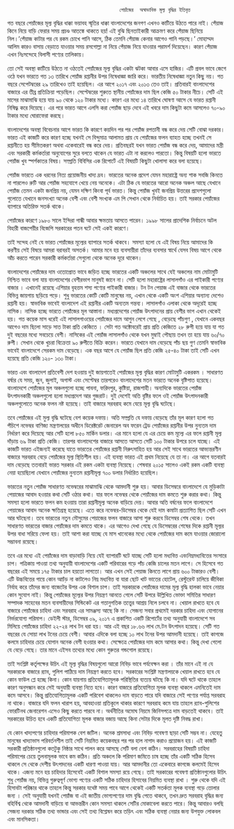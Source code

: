       									পেয়াঁজের  অস্বাভাবিক মূল্য বৃদ্ধির ইতিবৃত্ত 
      									
গত বছরে পেয়াঁজের মূল্য বৃদ্ধির ধাক্কা ভয়াবহ স্মৃতির ধাক্কা বাংলাদেশের জনগণ এখনও কাটিয়ে উঠতে পারে নাই। পেঁয়াজ কিনে নিয়ে বাড়ি ফেরার সময় প্রচণ্ড আতঙ্কে থাকতে হয়! এই বুঝি ছিনতাইকারী আক্রমণ করে পেঁয়াজ ছিনিয়ে নিল।’পেঁয়াজ কাটার পর যে রকম চোখে পানি আসে, ঠিক তেমনি পেঁয়াজ কেনার আগেও পানি পড়ছে।’ মোহাম্মদ আলিম কারও বাসায় বেড়াতে যাওয়ার সময় রসগোল্লা না নিয়ে পেঁয়াজ নিয়ে যাওয়ার পরামর্শ দিয়েছেন। কারণ পেঁয়াজ এখন নিঃসন্দেহে বিলাসী পণ্যের তালিকায়।

তো সেই অবস্থা কাটিয়ে উঠতে না ওঠতেই পেয়াঁজের মূল্য বৃদ্ধির একটা ঝটকা আবার এসে হাজির।  এটি প্রবল ভাবে জেগে ওঠে যখন ভারতে গত ১৩ তারিখে পেয়াঁজ রপ্তানীর উপর নিষেধাজ্ঞা জারি করে। ভারতীয় নিষেধাজ্ঞা নতুন কিছু নয়। গত বছরে সেপেটম্বরের ২৯ তারিখেও তাই হয়েছিল। এর আগে ২০১৭ এবং ২০১৩ তেও তাই। প্রতিবারই বাংলাদেশের বাজারে এর তীব্র প্রতিক্রিয়া পড়েছিল। সেপ্টেম্বরের শুরুতে স্থানীয় পেয়াঁজের দাম ছিল কেজি ৫০ টাকার নীচে। সেটি এই মাসের মাঝামাঝি হয়ে যায় ৯০ থেকে ১২০ টাকার মধ্যে। কারণ এর মধ্যে ১৪ তারিখে ঘোষণা আসে যে ভারত রপ্তানী নিষিদ্ধ্ব করে দিয়েছে। এর পরে ভারত আগে এলসি করা পেয়াঁজ ছাড় দেবে এই খবরে দাম কিছুটা কমে আসলেও ৭০-৯০ টাকার মধ্যে ঘোরাফেরা করছে। 

বাংলাদেশের অবস্থা বিবেচনার আগে ভারত কি কারণে কয়দিন পর পর পেয়াঁজ রপতানী বন্ধ করে দেয় সেটি বোঝা দরকার। ভারত এই কাজটি করে কারণ হচ্ছে যখনই সে বিন্দুমাত্র আলামত প্রায় যে পেয়াঁজের ফলন ব্যাহত হচ্ছে তখনই সে রপ্তানীতে হয় সীমিতকরণ অথবা একেবারেই বন্ধ করে দেয়।  প্রতিবছরই যখন ভারত পেয়াঁজ বন্ধ করে দেয়, আমাদের মন্ত্রী এবং সরকারী কর্মকর্তারা অনুযোগের সুরে বলতে থাকেন যে ভারত এটা না করলেও পারতো। কিন্তু বিষয়টি হলো ভারতে পেয়াঁজ খুব স্পর্শকাতর বিষয়। সম্প্রতি বিবিসির এক রিপোর্টে এই বিষয়টি কিছুটা খোলাসা করে বলা হয়েছে। 

পেয়াঁজ ভারতে এক ধরনের নিত্য প্রয়োজনীয় খাদ্য দ্রব। ভারতের অনেক প্রদেশ যেমন মহারাষ্ট্রে অন্য শাক সবজি কিনতে না পারলেও রুটি আর পেয়াঁজ সহযোগে খেয়ে নেয় অনেকে। এটা ঠিক যে ভারতের আরো অনেক অঞ্চল আছে যেখানে পেয়াঁজ তেমন একটা জনপ্রিয় নয়, যেমন দক্ষিণ কিংবা পূর্ব ভারত।  কিন্তু পেয়াঁজ খুবই জনপ্রিয় উত্তরের প্রদেশগুলো গুলোতে যেখানে জনসংখ্যা অনেক বেশী এবং বেশী সংখ্যক এম পি সেখান থেকে নির্বাচিত হয়। তাই সরকার পেয়াঁজের ব্যাপারে অতিরিক্ত সতর্ক থাকে। 

পেয়াঁজের কারণে ১৯৮০ সালে ইন্দিরা গান্ধী আবার ক্ষমতায় আসতে পারেন। ১৯৯৮ সালের প্রাদেশিক নির্বাচনে অটল বিহারী বাজপেয়ীর  বিজেপি সরকারের পতন ঘটে সেই একই কারণে।

তাই সন্দেহ নেই যে ভারত পেয়াঁজের মূল্যের ব্যাপারে সতর্ক থাকবে। সমস্যা হলো যে এই বিষয় নিয়ে আমাদের কি করণীয় সেই বিষয়ে আমরা বরাবরই অসতর্ক।  আমার মনে হয় ব্যবসায়ীরা তাঁদের ব্যবসার স্বার্থে যেসব বিষয় আগে থেকে আঁচ করতে পারেন সরকারী কর্মকর্তারা সেগুলো থেকে অনেক দূরে থাকেন।   

বাংলাদেশের পেয়াঁজের দাম ওতোপ্রোত ভাবে জড়িত হচ্ছে ভারতের    একটি অঞ্চলের সাথে যেই অঞ্চলের নাম   মোটামুটি নিশ্চিত ভাবে বলা যায়   বাংলাদেশের বেশীরভাগ মানুষই জানে না।  সেটি হলো  মহারাষ্ট্রের   লাসালগাঁও  এর পাইকারী পণ্যের বাজার ।   এখানেই রয়েছে এশিয়ার বৃহত্তম শস্য পণ্যের পাইকারী বাজার।  টন টন  পেয়াজ এই বাজার থেকে ভারতের বিভিন্ন জায়গায় ছড়িয়ে পড়ে। শুধু ভারতের কোটি কোটি মানুষের নয়, এখান থেকে একটি অংশ এশিয়ার অন্যান্য দেশেও রপ্তানী হয়। স্বাভাবিক ভাবেই বাংলাদেশ এই রপ্তানীর একটি অন্যতম গন্তব্য।  লাসালগাঁও এলাকা থেকে অদূরেই হচ্ছে নাসিক। নাসিক হচ্ছে  ভারতে পেয়াঁজের  মূল আস্তানা। মধ্যপ্রদেশের পেয়াঁজ  উৎপাদনের প্রায় বেশীর ভাগ এখান থেকেই হয়।  গত কয়েক মাস ধরেই এই  লাসালগাওয়ের   পেয়াঁজের দামে  আগুন লেগে গেছে , বেড়েছে পাঁচগুণ , যেখানে একবছর আগেও দাম ছিলো সাড়ে সাত টাকা প্রতি কেজিতে ।  সেটা গত অক্টোবরেই  প্রায় প্রতি কেজিতে ২৮ রুপী  হয়ে যায় যা গত দুই বছরের মধ্যে সবচেয়ে বেশী।   নাসিকের এই পেয়াঁজ  লাসালগাঁও থেকে  যখন মুম্বাই পৌছায় তখন তা হয়ে যায় ৬০/৭০ রুপী। সেখান থেকে খুচরা বিক্রেতা ৯০ রুপীতে বিক্রি করেন। ভারতে যেখানে দাম বেড়েছে পাঁচ ছয় গুণ তেমনি স্বাভাবিক ভাবেই বাংলাদেশে সেরকম দাম বেড়েছে। এক বছর আগে যে পেয়াঁজ ছিল প্রতি কেজি  ২৫-৪০ টাকা তাই  সেটি এখন হয়েছে প্রতি কেজি ১২০- ১৩০ টাকা।   

ভারত এবং বাংলাদেশ প্রতিবেশী দেশ হওয়ায় দুই জায়গাতেই পেয়াঁজের মূল্য বৃদ্ধির কারণ মোটামুটি একরকম । সাধারণত বর্ষার যে সময়, জুন, জুলাই, অগাস্ট এবং সেপ্টেম্বর তারপরেও বাংলাদেশের মতন ভারতে অনেক বৃষ্টিপাত হয়েছে।  বাংলাদেশে পেয়াঁজের মূল অঞ্চলগুলো হচ্ছে পাবনা, ফরিদপুর, কুষ্টিয়া, রাজশাহী।  অন্যদিকে ভারতের পেয়াঁজ উৎপাদনকারী অঞ্চলগুলো হলো মধ্যপ্রদেশ আর গুজরাট।  দুই দেশেই অতি বৃষ্টির ফলে ওই পেয়াঁজ উৎপাদনকারী অঞ্চলগুলোতে  অনেক ফলন  নষ্ট হয়েছে। তাই বাজারে সরবরাহ কমে যেয়ে মূল্য বৃদ্ধি ঘটেছে।    

তবে   পেয়াঁজের  এই মুল্য বৃদ্ধি ঘটেছে   বেশ কয়েক দফায়।  অতি সম্প্রতি যে দফায় বেড়েছে তাঁর মূল কারণ হলো গত পঁচিশে নভেম্বর বাণিজ্য মন্ত্রণালয়ের অধীনে  ডিরেক্টরেট জেনারেল অব ফরেন ট্রেড পেয়াঁজের রপ্তানীর উপর নুন্যতম দাম নির্ধারণ করে দিয়েছে আর সেটি হলো ৮৫০  মার্কিন ডলার।  এর মানে হলো যে এর চেয়ে কম মূল্যে    এর ফলে রপ্তানী মূল্য দাঁড়ায় ৬৯ টাকা প্রতি কেজি। তারপর বাংলাদেশের বাজারে আসতে আসতে সেটি ১০০ টাকার উপরে চলে যাচ্ছে। এই কাজটি ভারত এইজন্যই করেছে যাতে  ভারতের  পেয়াঁজের রপ্তানী নিরুৎসাহিত হয় আর সেই সাথে ভারতের আভ্যন্তরণীন বাজারে সরবরাহ বেড়ে পেয়াঁজের মূল্য স্থিতিশীল হয়।  এই ব্যবস্থা ভারত এই প্রথম নিয়েছে যে তা না।  এর আগে যতবারই দাম বেড়েছে ততবারই  ভারত সরকার এই রকম একটা ব্যবস্থা নিয়েছে।  শেষবার   ২০১৫ সালেও একই রকম একটি  ব্যবস্থা নেয়া হয়েছিলো যেখানে পেয়াঁজের  নুন্যতম রপ্তানীমূল্য ৭০০ ডলার নির্ধারিত হয়েছিল। 

ভারতের নতুন পেয়াঁজ সাধারণত নভেম্বরের মাঝামাঝি থেকে আমদানী শুরু হয়।  আবার ডিসেম্বরে বাংলাদেশে যে মুড়িকাটা পেয়াজের আবাদ হওয়ার কথা সেটি ওঠার কথা।  যার ফলে নভেম্বর থেকে পেয়াঁজের দাম কমতে শুরু করার কথা। কিন্তু সমস্যা হলো  ভারতে ফলন কম হওয়ায় তারা রপ্তানীমূল্য অনেক বাড়িয়ে দেয়।    আবার অতি বর্ষনের ফলে বাংলাদেশে পেয়াজের আবাদ অনেক ক্ষতিগ্রস্থ হয়েছে। এতে করে নভেম্বর-ডিসেম্বর থেকে যেই দাম কমাটা প্রত্যাশিত ছিল সেটি এখন আর ঘটছেনা। তবে  ভারতের  নতুন মৌসুমের পেয়াজের ফলন বাজারে আসা শুরু করবে ডিসেম্বর শেষ থেকে। তখন সাধারণত  ভারতের বাজার পেয়াঁজের  দাম কমতে থাকে।  এর আগেও দেখা গেছে যে ডিসেম্বরের শেষের দিকে    রপ্তানী মূল্যর উপর বাধা সরিয়ে ফেলা হয়। তাই আশা  করা যাচ্ছে যে  মাস খানেকের মধ্যে থেকে পেয়াঁজের  দাম কমে যাওয়ার জোরালো সম্ভাবনা রয়েছে। 

তবে এর মধ্যে এই পেয়াঁজের দাম বাড়াবাড়ি নিয়ে যেই ব্যাপারটি ঘটে যাচ্ছে সেটি হলো মধ্যবিত্ত এবংনিম্নমধ্যবিত্তের সংসারে চাপ।  পত্রিকায় পাওয়া তথ্য অনুযায়ী  বাংলাদেশের একটি পরিবারের গড়ে পাঁচ কেজি চালের মতন লাগে। সে হিসেবে গত বছরের এই সময়ে ১৭৫ টাকার চাল হয়তো লাগতো। আর এখন সেই পেয়াজ কিনতে লাগে প্রায় ৬০০ টাকারও বেশী।  এটি উচ্চবিত্তের গায়ে কোন আচঁড় না কাটলেও নিম্ন মধ্যবিত্ত বা যারা ছোট খাট ভাতের হোটেল, রেস্টুরেন্ট চালিয়ে জীবিকা নির্বাহ করে তাঁদের জন্য বাজেটের উপর এক বিশাল চাপ।  তাই সরকারকে পেয়াঁজের দামের মূল্য বৃদ্ধি হালকা ভাবে নেয়ার কোন সুযোগ নাই।  কিন্তু পেয়াঁজের মূল্যের উপর নিয়ন্ত্রণ আনতে গেলে সেটি উপরে উল্লিখিত ভোক্তা সমিতির সাধারণ সম্পাদক সাহেবের মতন ব্যবসায়ীদের সিন্ডিকেট এর গতানুগতিক তত্ত্বের আশ্রয় নিলে চলবে না।  খেয়াল রাখতে হবে যে বাজারে পেয়াঁজের চাহিদা এবং সরবরাহ  এর সামঞ্জস্য আছে কি না।  সেজন্য সবার প্রথমেই দরকার চাহিদা এবং যোগানের নির্ভরযোগ্য পরিমাপ।  ডেইলী স্টার, ডিসেম্বর ০৯, ২০১৭ এ প্রকাশিত একটি রিপোর্টের তথ্য অনুযায়ী বাংলাদেশে সব মিলিয়ে পেয়াঁজের চাহিদা ২২-২৪ লাখ টন ধরা হয়। আর এই বছর  ১৮.৬৬ লাখ মে.টন উৎপাদন হয়েছে। সেটি গত বছরের যে সোয়া লাখ টনের চেয়ে বেশী। আবার  এদিকে বলা হচ্ছে  ১০ লাখ টনের উপর আমদানী হয়েছে।  তাই কাগজে কলমে চাহিদার চেয়ে যোগান অনেক বেশী হওয়ার কথা। সেক্ষেত্রে পেয়াঁজের দাম কমে আসার কথা। কিন্তু দেখা গেলো যে বেড়ে গেছে।  তার মানে এইসব তথ্যের মধ্যে কোন গুরুতর গন্ডগোল রয়েছে।  

তাই সংশ্লিষ্ট কর্তৃপক্ষের  উচিৎ এই মূল্য বৃদ্ধির  বিষয়গুলো  আরো নিবিড় ভাবে পর্যবেক্ষন করা । তাঁর মানে এই না যে সরকারকে বাজারে র‍্যাব, পুলিশ পাঠিয়ে দাম নিয়ন্ত্রণ করতে হবে। সরকারের সংশ্লিষ্ট মন্ত্রণালয়কে  খেয়াল রাখতে হবে যে কোন ফাউল প্লে হচ্ছে কিনা। কোন যায়গায় প্রতিযোগিতামূলক পরিস্থিতির ব্যত্যয় ঘটছে কি না।  যদি ঘটে থাকে তাহলে কারণ অনুসন্ধান করে সেই অনুযায়ী ব্যবস্থা নিতে হবে। কারণ বাজারে প্রতিযোগিতা মূলক ব্যবস্থা থাকলে এমনিতেই দাম কমে আসবে। কিন্তু  প্রতিযোগিতামূলক একটি পরিবেশ থাকলেও দাম বাড়তে পারে যদি   বাজারে সেই পণ্যের পর্যাপ্ত   সরবরাহ না থাকে।  বাজারে যদি ফলন খারাপ হয়, আবহাওয়া প্রতিকূলে থাকার কারণে সরবরাহ কমে যায় তাহলে র‍্যাব-পুলিশের ফোরটিনথ জেনারেশন এসেও কিছু করতে পারবে না।  অর্থনীতির অমোঘ নিয়মে জিনিসপত্রে দাম বাড়তেই থাকবে।   তাই সরকারের উচিত হবে একটি প্রতিযোগিতা মূলক বাজার বজায় আছে কিনা সেটার দিকে মূলত  দৃষ্টি নিবদ্ধ রাখা। 

যে কোন খাদ্যপণের চাহিদার পরিমাপক বেশ জটিল। অনেক শ্রমসাধ্য এবং নিবিড় গবেষণা ছাড়া সেটি সম্ভব না। যেহেতু মানুষের খাদ্যাভাস পরিবর্তনশীল তাই সেটি নিয়মিত কয়েকবছর পর পর হাল নাগাদ করাও প্রয়োজন  হয়। এই কাজটি সরকারী প্রতিষ্ঠানগুলো কতটুকু নিষ্ঠার সাথে পালন করে আসছে সেটি বলা বেশ কঠিন।  সরবরাহের বিষয়টি চাহিদা পরিমাপের চেয়ে তুলনামূলক ভাবে কম কঠিন। প্রতি অঞ্চলে কি পরিমাণ জমিতে চাষ হচ্ছে তাঁর একটি সঠিক হিসেব থাকলে  সে থেকে দেশীয় উৎপাদনের   একটি ধারণা  পাওয়া যায়।  আর আমদানীর তো একেবারে কাগজে কলমেই হিসেব থাকে।  এজন্য মনে হয় চাহিদার হিসেবেই একটি বিশাল সমস্যা রয়ে গেছে। তাই সরকারের গবেষণা প্রতিষ্ঠানগুলোর উচিৎ  শুধু পেয়াঁজ নয়,  বিভিন্ন গুরুত্বপূর্ণ ভোগ্য পণ্যের একটি সঠিক চাহিদার হিসাবের নিয়মিত ব্যবস্থা রাখা ।   শুরু থেকে যদি  এই হিসাবটা পরিষ্কার থাকে তাহলে কিন্তু সরকার যথেষ্ট সময় পাবে  আগে থেকেই একটি সতর্কতা মূলক ব্যবস্থা গড়ে তোলার জন্য ।  সেই অনুযায়ী  যখনই  পেয়াঁজ বা এই জাতীয় ভোগ্যপণ্যের দাম বৃদ্ধি পেতে থাকবে, তখন দ্রুত সরবরাহ বৃদ্ধির জন্য বহির্বিশ্ব থেকে আমদানী বাড়িয়ে বা আভন্তরীন কোন সমস্যা থাকলে সেটির মোকাবেলা করতে পারে।  কিন্তু আবারও বলছি সেজন্য দরকার সঠিক তথ্য ভান্ডার এবং সেই তথ্য বিশ্লেষন করে তড়িৎ এবং সঠিক  ব্যবস্থা নেয়ার  জন্য উপযুক্ত লোকবল এবং  মানসিকতা।  




 

